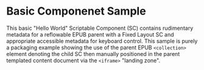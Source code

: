 # Basic Componenet Sample

This basic "Hello World" Scriptable Component (SC) contains rudimentary metadata for a reflowable EPUB parent with a Fixed
Layout SC and appropriate accessible metadata for keyboard control. This sample is purely a packaging example showing the use of the parent EPUB `<collection>` element denoting the child SC then manually positioned in the parent templated content document via the `<iframe>` "landing zone".
